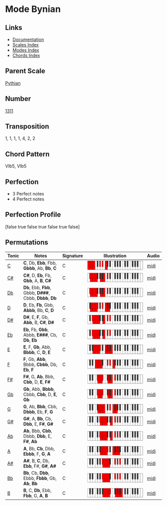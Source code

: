 # Mode Bynian

## Links

- [Documentation](README.md)
- [Scales Index](Scales.md)
- [Modes Index](Modes.md)
- [Chords Index](Chords.md)

## Parent Scale

[Pythian](ScalePythian.md)

## Number

[1311](https://ianring.com/musictheory/scales/1311)

## Transposition

1, 1, 1, 1, 4, 2, 2

## Chord Pattern

VIb5, VIb5

## Perfection

- 3 Perfect notes
- 4 Perfect notes

## Perfection Profile

[false true false true false true false]

## Permutations

| Tonic | Notes | Signature | Illustration | Audio |
|-------|-------|-----------|--------------|-------|
| [C](ModeCNaturalBynian.md) | **C**, Db, **Ebb**, Fbb, **Gbbb**, Ab, **Bb**, **C** | C | ![CNaturalBynian](ModeCNaturalBynian.png) | [midi](https://github.com/edipermadi/music/blob/main/docs/ModeCNaturalBynian.mid?raw=true) |
| [C#](ModeCSharpBynian.md) | **C#**, D, **Eb**, Fb, **Gbb**, A, **B**, **C#** | C | ![CSharpBynian](ModeCSharpBynian.png) | [midi](https://github.com/edipermadi/music/blob/main/docs/ModeCSharpBynian.mid?raw=true) |
| [Db](ModeDFlatBynian.md) | **Db**, Ebb, **Fbb**, Gbbb, **D###**, Cbbb, **Dbbb**, **Db** | C | ![DFlatBynian](ModeDFlatBynian.png) | [midi](https://github.com/edipermadi/music/blob/main/docs/ModeDFlatBynian.mid?raw=true) |
| [D](ModeDNaturalBynian.md) | **D**, Eb, **Fb**, Gbb, **Abbb**, Bb, **C**, **D** | C | ![DNaturalBynian](ModeDNaturalBynian.png) | [midi](https://github.com/edipermadi/music/blob/main/docs/ModeDNaturalBynian.mid?raw=true) |
| [D#](ModeDSharpBynian.md) | **D#**, E, **F**, Gb, **Abb**, B, **C#**, **D#** | C | ![DSharpBynian](ModeDSharpBynian.png) | [midi](https://github.com/edipermadi/music/blob/main/docs/ModeDSharpBynian.mid?raw=true) |
| [Eb](ModeEFlatBynian.md) | **Eb**, Fb, **Gbb**, Abbb, **E###**, Cb, **Db**, **Eb** | C | ![EFlatBynian](ModeEFlatBynian.png) | [midi](https://github.com/edipermadi/music/blob/main/docs/ModeEFlatBynian.mid?raw=true) |
| [E](ModeENaturalBynian.md) | **E**, F, **Gb**, Abb, **Bbbb**, C, **D**, **E** | C | ![ENaturalBynian](ModeENaturalBynian.png) | [midi](https://github.com/edipermadi/music/blob/main/docs/ModeENaturalBynian.mid?raw=true) |
| [F](ModeFNaturalBynian.md) | **F**, Gb, **Abb**, Bbbb, **Cbbb**, Db, **Eb**, **F** | C | ![FNaturalBynian](ModeFNaturalBynian.png) | [midi](https://github.com/edipermadi/music/blob/main/docs/ModeFNaturalBynian.mid?raw=true) |
| [F#](ModeFSharpBynian.md) | **F#**, G, **Ab**, Bbb, **Cbb**, D, **E**, **F#** | C | ![FSharpBynian](ModeFSharpBynian.png) | [midi](https://github.com/edipermadi/music/blob/main/docs/ModeFSharpBynian.mid?raw=true) |
| [Gb](ModeGFlatBynian.md) | **Gb**, Abb, **Bbbb**, Cbbb, **Cbb**, D, **E**, **Gb** | C | ![GFlatBynian](ModeGFlatBynian.png) | [midi](https://github.com/edipermadi/music/blob/main/docs/ModeGFlatBynian.mid?raw=true) |
| [G](ModeGNaturalBynian.md) | **G**, Ab, **Bbb**, Cbb, **Dbbb**, Eb, **F**, **G** | C | ![GNaturalBynian](ModeGNaturalBynian.png) | [midi](https://github.com/edipermadi/music/blob/main/docs/ModeGNaturalBynian.mid?raw=true) |
| [G#](ModeGSharpBynian.md) | **G#**, A, **Bb**, Cb, **Dbb**, E, **F#**, **G#** | C | ![GSharpBynian](ModeGSharpBynian.png) | [midi](https://github.com/edipermadi/music/blob/main/docs/ModeGSharpBynian.mid?raw=true) |
| [Ab](ModeAFlatBynian.md) | **Ab**, Bbb, **Cbb**, Dbbb, **Dbb**, E, **F#**, **Ab** | C | ![AFlatBynian](ModeAFlatBynian.png) | [midi](https://github.com/edipermadi/music/blob/main/docs/ModeAFlatBynian.mid?raw=true) |
| [A](ModeANaturalBynian.md) | **A**, Bb, **Cb**, Dbb, **Ebbb**, F, **G**, **A** | C | ![ANaturalBynian](ModeANaturalBynian.png) | [midi](https://github.com/edipermadi/music/blob/main/docs/ModeANaturalBynian.mid?raw=true) |
| [A#](ModeASharpBynian.md) | **A#**, B, **C**, Db, **Ebb**, F#, **G#**, **A#** | C | ![ASharpBynian](ModeASharpBynian.png) | [midi](https://github.com/edipermadi/music/blob/main/docs/ModeASharpBynian.mid?raw=true) |
| [Bb](ModeBFlatBynian.md) | **Bb**, Cb, **Dbb**, Ebbb, **Fbbb**, Gb, **Ab**, **Bb** | C | ![BFlatBynian](ModeBFlatBynian.png) | [midi](https://github.com/edipermadi/music/blob/main/docs/ModeBFlatBynian.mid?raw=true) |
| [B](ModeBNaturalBynian.md) | **B**, C, **Db**, Ebb, **Fbb**, G, **A**, **B** | C | ![BNaturalBynian](ModeBNaturalBynian.png) | [midi](https://github.com/edipermadi/music/blob/main/docs/ModeBNaturalBynian.mid?raw=true) |
